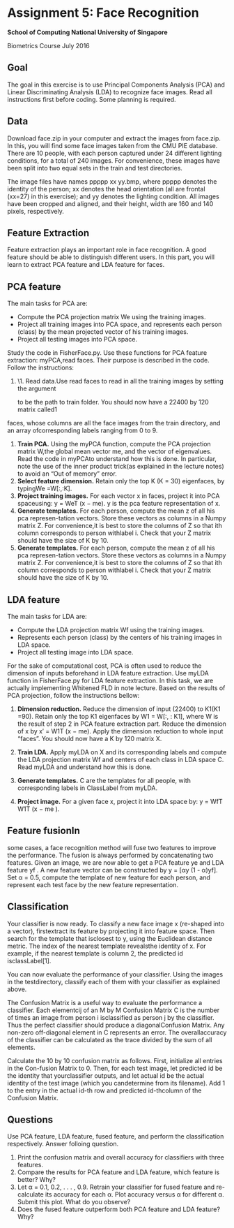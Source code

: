 # Assignment 5: Face Recognition

**School of Computing National University of Singapore**

Biometrics Course July 2016

## Goal

The goal in this exercise is to use Principal Components Analysis (PCA) and Linear Discriminating Analysis (LDA) to recognize face images. Read all instructions first before coding. Some planning is required.

## Data

Download face.zip in your computer and extract the images from face.zip. In this, you will find some face images taken from the CMU PIE database. There are 10 people, with each person captured under 24 different lighting conditions, for a total of 240 images. For convenience, these images have been split into two equal sets in the train and test directories.

The image files have names ppppp xx yy.bmp, where ppppp denotes the identity of the person; xx denotes the head orientation (all are frontal (xx=27) in this exercise); and yy denotes the lighting condition. All images have been cropped and aligned, and their height, width are 160 and 140 pixels, respectively.

## Feature Extraction

Feature extraction plays an important role in face recognition. A good feature should be able to distinguish different users. In this part, you will learn to extract PCA feature and LDA feature for faces.

## PCA feature

The main tasks for PCA are:

* Compute the PCA projection matrix We using the training images.
* Project all training images into PCA space, and represents each person (class) by the mean projected vector of his training images.
* Project all testing images into PCA space.

Study the code in FisherFace.py. Use these functions for PCA feature extraction: myPCA,read faces. Their purpose is described in the code. Follow the instructions:

1. \1. Read data.Use read faces to read in all the training images by setting the argument

   to be the path to train folder. You should now have a 22400 by 120 matrix called1

faces, whose columns are all the face images from the train directory, and an array ofcorresponding labels ranging from 0 to 9.

1. **Train PCA.** Using the myPCA function, compute the PCA projection matrix W,the global mean vector me, and the vector of eigenvalues. Read the code in myPCAto understand how this is done. In particular, note the use of the inner product trick(as explained in the lecture notes) to avoid an “Out of memory” error.
2. **Select feature dimension.** Retain only the top K (K = 30) eigenfaces, by typingWe =W[:,:K].
3. **Project training images.** For each vector x in faces, project it into PCA spaceusing: y = WeT (x − me). y is the pca feature representation of x.
4. **Generate templates.** For each person, compute the mean z of all his pca represen-tation vectors. Store these vectors as columns in a Numpy matrix Z. For convenience,it is best to store the columns of Z so that ith column corresponds to person withlabel i. Check that your Z matrix should have the size of K by 10.
5. **Generate templates.** For each person, compute the mean z of all his pca represen-tation vectors. Store these vectors as columns in a Numpy matrix Z. For convenience,it is best to store the columns of Z so that ith column corresponds to person withlabel i. Check that your Z matrix should have the size of K by 10.

## LDA feature

The main tasks for LDA are:

* Compute the LDA projection matrix Wf using the training images.
* Represents each person (class) by the centers of his training images in LDA space. 
* Project all testing image into LDA space.

For the sake of computational cost, PCA is often used to reduce the dimension of inputs beforehand in LDA feature extraction. Use myLDA function in FisherFace.py for LDA feature extraction. In this task, we are actually implementing Whitened FLD in note lecture. Based on the results of PCA projection, follow the instructions bellow:

1. **Dimension reduction.** Reduce the dimension of input (22400) to K1(K1 =90). Retain only the top K1 eigenfaces by W1 = W[:, : K1], where W is the result of step 2 in PCA feature extraction part. Reduce the dimension of x by x′ = W1T (x − me). Apply the dimension reduction to whole input “faces”. You should now have a K by 120 matrix X.


2. **Train LDA.** Apply myLDA on X and its corresponding labels and compute the LDA projection matrix Wf and centers of each class in LDA space C. Read myLDA and understand how this is done.
3. **Generate templates.** C are the templates for all people, with corresponding labels in ClassLabel from myLDA.
4. **Project image.** For a given face x, project it into LDA space by: y = WfT W1T (x − me ).

## Feature fusionIn

some cases, a face recognition method will fuse two features to improve the performance. The fusion is always performed by concatenating two features. Given an image, we are now able to get a PCA feature ye and LDA feature yf . A new feature vector can be constructed by y = [αy   (1 - α)yf]. Set α = 0.5, compute the template of new feature for each person, and represent each test face by the new feature representation.

## Classification

Your classifier is now ready. To classify a new face image x (re-shaped into a vector), firstextract its feature by projecting it into feature space. Then search for the template that isclosest to y, using the Euclidean distance metric. The index of the nearest template revealsthe identity of x. For example, if the nearest template is column 2, the predicted id isclassLabel[1].

You can now evaluate the performance of your classifier. Using the images in the testdirectory, classify each of them with your classifier as explained above.

The Confusion Matrix is a useful way to evaluate the performance a classifier. Each elementcij of an M by M Confusion Matrix C is the number of times an image from person i isclassified as person j by the classifier. Thus the perfect classifier should produce a diagonalConfusion Matrix. Any non-zero off-diagonal element in C represents an error. The overallaccuracy of the classifier can be calculated as the trace divided by the sum of all elements.

Calculate the 10 by 10 confusion matrix as follows. First, initialize all entries in the Con-fusion Matrix to 0. Then, for each test image, let predicted id be the identity that yourclassifier outputs, and let actual id be the actual identity of the test image (which you candetermine from its filename). Add 1 to the entry in the actual id-th row and predicted id-thcolumn of the Confusion Matrix.

## Questions

Use PCA feature, LDA feature, fused feature, and perform the classification respectively. Answer folloing question.

1. Print the confusion matrix and overall accuracy for classifiers with three features.
2. Compare the results for PCA feature and LDA feature, which feature is better? Why?
3. Let α = 0.1, 0.2, . . . , 0.9. Retrain your classifier for fused feature and re-calculate its accuracy for each α. Plot accuracy versus α for different α. Submit this plot. What do you observe?
4. Does the fused feature outperform both PCA feature and LDA feature? Why?